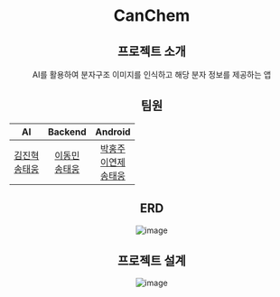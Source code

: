 <div align="center">
    <h1>CanChem</h1>
</div>

<div align="center">
    <h2>프로젝트 소개</h2>
    <p>AI를 활용하여 분자구조 이미지를 인식하고 해당 분자 정보를 제공하는 앱</p>
</div>

<div align="center">
    <h2>팀원</h2>

|      AI       |          Backend           |        Android        |
|:-------------:|:--------------------------:|:---------------------:| 
| [김진혁](https://github.com/jjjabcd) <br> [송태웅](https://github.com/Slavicmeme) | [이동민](https://github.com/DongminL) <br/> [송태웅](https://github.com/Slavicmeme) <br> | [박홍주](https://github.com/JennyPark0204) <br> [이연제](https://github.com/LeeYJ0) <br> [송태웅](https://github.com/Slavicmeme) |   

</div>

<div align="center">
    <h2>ERD</h2>

![image](https://github.com/DongminL/Molecular_Search/assets/108854865/4083b20f-f68d-4f3b-bae1-f991ec5e7495)

</div>

<div align="center">
    <h2>프로젝트 설계</h2>

![image](https://github.com/DongminL/Molecular_Search/assets/108854865/f9b3f853-95f3-4cc3-826f-19c78bb5c5c6)

</div>
